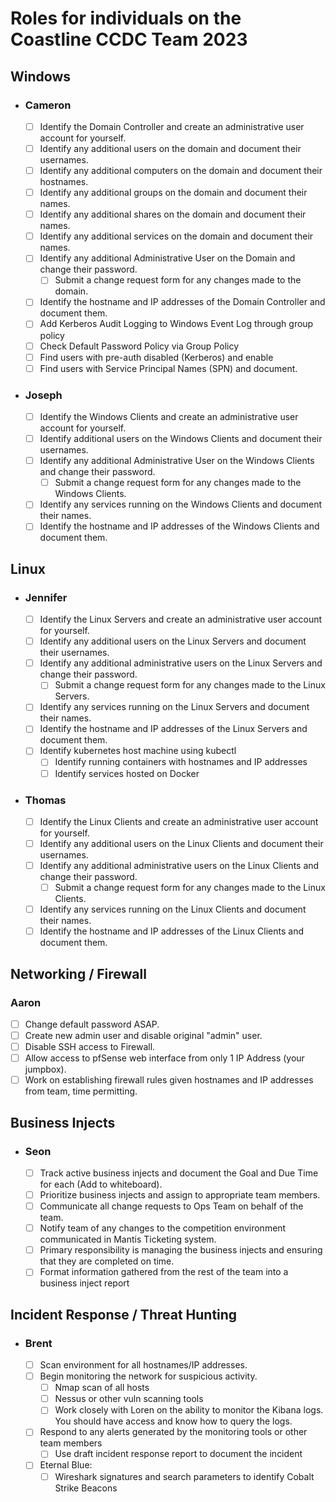 # Roles for individuals on the Coastline CCDC Team 2023

## Windows

- ### Cameron

  - [ ] Identify the Domain Controller and create an administrative user account for yourself.
  - [ ] Identify any additional users on the domain and document their usernames.
  - [ ] Identify any additional computers on the domain and document their hostnames.
  - [ ] Identify any additional groups on the domain and document their names.
  - [ ] Identify any additional shares on the domain and document their names.
  - [ ] Identify any additional services on the domain and document their names.
  - [ ] Identify any additional Administrative User on the Domain and change their password.
    - [ ] Submit a change request form for any changes made to the domain.
  - [ ] Identify the hostname and IP addresses of the Domain Controller and document them.
  - [ ] Add Kerberos Audit Logging to Windows Event Log through group policy
  - [ ] Check Default Password Policy via Group Policy
  - [ ] Find users with pre-auth disabled (Kerberos) and enable
  - [ ] Find users with Service Principal Names (SPN) and document.  
- ### Joseph

  - [ ] Identify the Windows Clients and create an administrative user account for yourself.
  - [ ] Identify additional users on the Windows Clients and document their usernames.
  - [ ] Identify any additional Administrative User on the Windows Clients and change their password.
    - [ ] Submit a change request form for any changes made to the Windows Clients.
  - [ ] Identify any services running on the Windows Clients and document their names.
  - [ ] Identify the hostname and IP addresses of the Windows Clients and document them.

## Linux

- ### Jennifer

  - [ ] Identify the Linux Servers and create an administrative user account for yourself.
  - [ ] Identify any additional users on the Linux Servers and document their usernames.
  - [ ] Identify any additional administrative users on the Linux Servers and change their password.
    - [ ] Submit a change request form for any changes made to the Linux Servers.
  - [ ] Identify any services running on the Linux Servers and document their names.
  - [ ] Identify the hostname and IP addresses of the Linux Servers and document them.
  - [ ] Identify kubernetes host machine using kubectl
    - [ ] Identify running containers with hostnames and IP addresses
    - [ ] Identify services hosted on Docker

- ### Thomas

  - [ ] Identify the Linux Clients and create an administrative user account for yourself.
  - [ ] Identify any additional users on the Linux Clients and document their usernames.
  - [ ] Identify any additional administrative users on the Linux Clients and change their password.
    - [ ] Submit a change request form for any changes made to the Linux Clients.
  - [ ] Identify any services running on the Linux Clients and document their names.
  - [ ] Identify the hostname and IP addresses of the Linux Clients and document them.

## Networking / Firewall

### Aaron
  - [ ] Change default password ASAP.
  - [ ] Create new admin user and disable original "admin" user.
  - [ ] Disable SSH access to Firewall. 
  - [ ] Allow access to pfSense web interface from only 1 IP Address (your jumpbox).
  - [ ] Work on establishing firewall rules given hostnames and IP addresses from team, time permitting.

## Business Injects

- ### Seon

  - [ ] Track active business injects and document the Goal and Due Time for each (Add to whiteboard).
  - [ ] Prioritize business injects and assign to appropriate team members.
  - [ ] Communicate all change requests to Ops Team on behalf of the team.
  - [ ] Notify team of any changes to the competition environment communicated in Mantis Ticketing system.
  - [ ] Primary responsibility is managing the business injects and ensuring that they are completed on time.
  - [ ] Format information gathered from the rest of the team into a business inject report

## Incident Response / Threat Hunting

- ### Brent
  - [ ] Scan environment for all hostnames/IP addresses.
  - [ ] Begin monitoring the network for suspicious activity.
    - [ ] Nmap scan of all hosts
    - [ ] Nessus or other vuln scanning tools
    - [ ] Work closely with Loren on the ability to monitor the Kibana logs. You should have access and know how to query the logs.
  - [ ] Respond to any alerts generated by the monitoring tools or other team members
    - [ ] Use draft incident response report to document the incident
  - [ ] Eternal Blue:
    - [ ] Wireshark signatures and search parameters to identify Cobalt Strike Beacons
